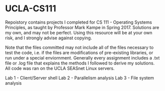 # UCLA-CS111

Repoistory contains projects I completed for CS 111 - Operating Systems Principles, as taught by Professor Mark Kampe in Spring 2017.
Solutions are my own, and may not be perfect. Using this resource will be at your own risk, and I strongly advise against copying.

Note that the files committed may not include all of the files necessary to test the code, i.e. if the files are modifications of 
pre-existing libraries, or run under a special enviornment. Generally every assignment includes a .txt file or .log file that explains 
the methods I followed to derive my solutions. All code was ran on the UCLA SEASnet Linux servers.

Lab 1 - Client/Server shell 
Lab 2 - Parallelism analysis 
Lab 3 - File system analysis 

